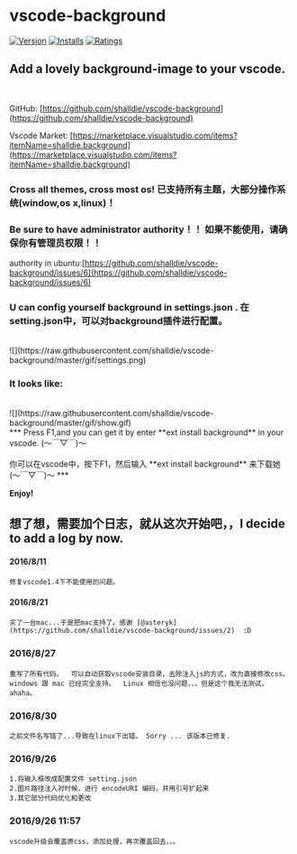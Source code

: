 # vscode-background

[![Version](http://vsmarketplacebadge.apphb.com/version/shalldie.background.svg)](https://marketplace.visualstudio.com/items?itemName=shalldie.background)
[![Installs](http://vsmarketplacebadge.apphb.com/installs/shalldie.background.svg)](https://marketplace.visualstudio.com/items?itemName=shalldie.background)
[![Ratings](https://vsmarketplacebadge.apphb.com/rating/shalldie.background.svg)](https://vsmarketplacebadge.apphb.com/rating/shalldie.background.svg)

## Add a lovely background-image to your vscode.
 <br />
 
GitHub: [https://github.com/shalldie/vscode-background](https://github.com/shalldie/vscode-background)

Vscode Market: [https://marketplace.visualstudio.com/items?itemName=shalldie.background](https://marketplace.visualstudio.com/items?itemName=shalldie.background)

### Cross all themes, cross most os! 已支持所有主题，大部分操作系统(window,os x,linux)！ 

### Be sure to have administrator authority！！ 如果不能使用，请确保你有管理员权限！！

authority in ubuntu:[https://github.com/shalldie/vscode-background/issues/6](https://github.com/shalldie/vscode-background/issues/6)

### U can config yourself background in settings.json .  在setting.json中，可以对background插件进行配置。
 <br />
![](https://raw.githubusercontent.com/shalldie/vscode-background/master/gif/settings.png)


### It looks like:
 <br />
![](https://raw.githubusercontent.com/shalldie/vscode-background/master/gif/show.gif)

<br />
***
Press F1,and you can get it by enter **ext install background** in your vscode. (～￣▽￣)～
<br />
<br />
你可以在vscode中，按下F1，然后输入 **ext install background** 来下载她 (～￣▽￣)～
*** 

**Enjoy!**

## 想了想，需要加个日志，就从这次开始吧，，I decide to add a log by now.

#### 2016/8/11
    修复vscode1.4下不能使用的问题。

#### 2016/8/21
    买了一台mac...于是把mac支持了。感谢 [@asteryk](https://github.com/shalldie/vscode-background/issues/2)  :D

### 2016/8/27
    重写了所有代码。  可以自动获取vscode安装目录，去除注入js的方式，改为直接修改css。
    windows 跟 mac 已经完全支持。  Linux 相信也没问题，，，但是这个我无法测试，ahaha。

### 2016/8/30
    之前文件名写错了...导致在linux下出错。 Sorry ... 该版本已修复.

### 2016/9/26
    1.将输入框改成配置文件 setting.json
    2.图片路径注入对时候，进行 encodeURI 编码，并用引号扩起来
    3.其它部分代码优化和更改

### 2016/9/26  11:57
    vscode升级会覆盖原css，添加处理，再次覆盖回去。。。
